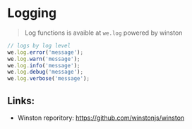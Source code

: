 # Logging

> Log functions is avaible at ```we.log``` powered by winston


```js
// logs by log level
we.log.error('message');
we.log.warn('message');
we.log.info('message');
we.log.debug('message');
we.log.verbose('message');
```

## Links:

- Winston reporitory: https://github.com/winstonjs/winston
